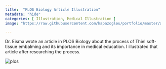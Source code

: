 ```yaml
---
title:  "PLOS Biology Article Illustration"
metadate: "hide"
categories: [ Illustration, Medical Illustration ]
image: "https://raw.githubusercontent.com/kapazoglou/portfolio/master/assets/images/item/infusion.png"

---
```


Dr. Eisma wrote an article in PLOS Biology about the process of Thiel soft-tissue embalming and its importance in medical education. I illustrated that article after researching the process.

![plos](https://raw.githubusercontent.com/kapazoglou/portfolio/master/assets/images/item/plos.png)

